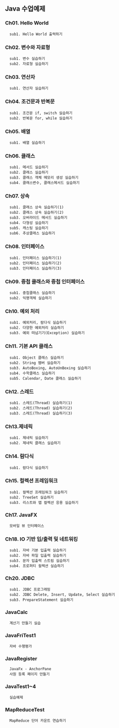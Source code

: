 ## Java 수업예제

### Ch01. Hello World
```
  sub1. Hello World 출력하기
```

### Ch02. 변수와 자료형
```
  sub1. 변수 실습하기
  sub2. 자료형 실습하기
```

### Ch03. 연산자
```
  sub1. 연산자 실습하기
```

### Ch04. 조건문과 반복문
```
  sub1. 조건문 if, switch 실습하기
  sub2. 반복문 for, while 실습하기
```

### Ch05. 배열
```
  sub1. 배열 실습하기
```

### Ch06. 클래스
```
  sub1. 메서드 실습하기
  sub2. 클래스 실습하기
  sub3. 클래스 객체 메모리 생성 실습하기
  sub4. 클래스변수, 클래스메서드 실습하기
```

### Ch07. 상속
```
  sub1. 클래스 상속 실습하기(1)
  sub2. 클래스 상속 실습하기(2)
  sub3. 오버라이드 메서드 실습하기
  sub4. 다형성 실습하기
  sub5. 캐스팅 실습하기
  sub6. 추상클래스 실습하기
```

### Ch08. 인터페이스
```
  sub1. 인터페이스 실습하기(1)
  sub2. 인터페이스 실습하기(2)
  sub3. 인터페이스 실습하기(3)
```

### Ch09. 중첩 클래스와 중첩 인터페이스
```
  sub1. 중첩클래스 실습하기
  sub2. 익명객체 실습하기
```

### Ch10. 예외 처리
```
  sub1. 예외처리, 람다식 실습하기
  sub2. 다양한 예외처리 실습하기
  sub3. 예외 떠넘기기(Exception) 실습하기
```

### Ch11. 기본 API 클래스
```
  sub1. Object 클래스 실습하기
  sub2. String 멤버 실습하기
  sub3. AutoBoxing, AutoUnBoxing 실습하기
  sub4. 수학클래스 실습하기
  sub5. Calendar, Date 클래스 실습하기
```

### Ch12. 스레드
```
  sub1. 스레드(Thread) 실습하기(1)
  sub2. 스레드(Thread) 실습하기(2)
  sub3. 스레드(Thread) 실습하기(3)
```

### Ch13.제네릭
```
  sub1. 제네릭 실습하기
  sub2. 제네릭 클래스 실습하기
```

### Ch14. 람다식
```
  sub1. 람다식 실습하기
```

### Ch15. 컬렉션 프레임워크
```
  sub1. 컬렉션 프레임워크 실습하기
  sub2. TreeSet 실습하기
  sub3. 리스트와 맵 컬렉션 응용 실습하기
```

### Ch17. JavaFX
```
  모바일 뷰 인터페이스
```

### Ch18. IO 기반 입/출력 및 네트워킹
```
  sub1. 자바 기본 입출력 실습하기
  sub2. 자바 파일 입출력 실습하기
  sub3. 문자 입출력 스트림 실습하기
  sub4. 프로퍼티 컬렉션 실습하기
```

### Ch20. JDBC
```
  sub1. JDBC 프로그래밍
  sub2. JDBC Delete, Insert, Update, Select 실습하기
  sub3. PrepareStatement 실습하기
```

### JavaCalc
```
  계산기 만들기 실습
```

### JavaFriTest1
```
  자바 수행평가
```

### JavaRegister
```
  JavaFx - AnchorPane
  사원 등록 페이지 만들기
```

### JavaTest1~4
```
  실습예제
```

### MapReduceTest
```
  MapReduce 단어 카운트 연습하기
```
